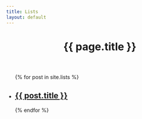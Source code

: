 ```yaml
---
title: Lists
layout: default
---
```


<header class="page-header">
	<h1 class="page-title">{{ page.title }}</h1>
</header>

<div class="contain">
	<ul class="list">
	  {% for post in site.lists %}
	    <li>
	      <h2>
	        <a class="post-link" href="{{ post.url | prepend: site.baseurl }}">{{ post.title }}</a>
	      </h2>
	    </li>
	  {% endfor %}
	</ul>
</div>
